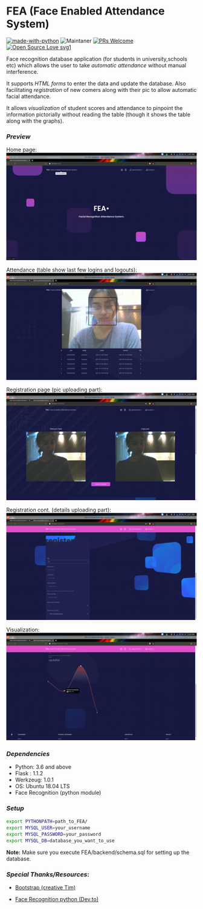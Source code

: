 # FEA (Face Enabled Attendance System) 
[![made-with-python](https://img.shields.io/badge/Made%20with-Python-1f425f.svg)](https://www.python.org/)  ![Maintaner](https://img.shields.io/badge/maintainer-offset-null1) [![PRs Welcome](https://img.shields.io/badge/PRs-welcome-brightgreen.svg?style=flat-square)](http://makeapullrequest.com) [![Open Source Love svg1](https://badges.frapsoft.com/os/v1/open-source.svg?v=103)](https://github.com/ellerbrock/open-source-badges/)

Face recognition database application (for students in university,schools etc) which allows the user to take *automatic attendance* without manual interference.

It supports *HTML forms* to enter the data and update the database. Also facilitating *registration* of new comers along with their pic to allow automatic facial attendance. 

It allows *visualization* of student scores and attendance to pinpoint the information pictorially without reading the table (though it shows the table along with the graphs).

### *Preview*
Home page:
![Home page](/Preview/fea_ss1.png)

Attendance (table show last few logins and logouts):
![Attendance page](/Preview/fea_ss2.png)

Registration page (pic uploading part):
![Registration page](/Preview/fea_ss4.png)

Registration cont. (details uploading part):
![Home page](/Preview/fea_ss6.png)

Visualization:
![Home page](/Preview/fea_ss13.png)

### *Dependencies*
* Python: 3.6 and above
* Flask : 1.1.2
* Werkzeug: 1.0.1
* OS: Ubuntu 18.04 LTS
* Face Recognition (python module)

### *Setup*
```bash
export PYTHONPATH=path_to_FEA/
export MYSQL_USER=your_username
export MYSQL_PASSWORD=your_password
export MYSQL_DB=database_you_want_to_use
```
**Note:** Make sure you execute FEA/backend/schema.sql for setting up the database. 

### *Special Thanks/Resources*:
* [Bootstrap (creative Tim)](https://www.creative-tim.com/product/blk-design-system)

* [Face Recognition python (Dev.to)](https://dev.to/graphtylove/how-to-automate-attendance-record-with-face-recognition-python-and-react-4413) 
